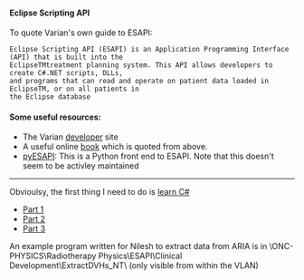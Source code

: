 #### Eclipse Scripting API

To quote Varian's own guide to ESAPI:

```
Eclipse Scripting API (ESAPI) is an Application Programming Interface (API) that is built into the
EclipseTMtreatment planning system. This API allows developers to create C#.NET scripts, DLLs,
and programs that can read and operate on patient data loaded in EclipseTM, or on all patients in
the Eclipse database
```


#### Some useful resources:
- The Varian [developer](https://varianapis.github.io/) site
- A useful online [book](https://varianapis.github.io/VarianApiBook.pdf) which is quoted from above.
- [pyESAPI](https://github.com/VarianAPIs/PyESAPI): This is a Python front end to ESAPI. Note that this doesn't seem to be activley maintained


---
Obvioulsy, the first thing I need to do is [learn C#](https://learn.microsoft.com/en-us/training/paths/get-started-c-sharp-part-1/)
- [Part 1](https://learn.microsoft.com/en-us/training/paths/get-started-c-sharp-part-1/)
- [Part 2](https://learn.microsoft.com/en-us/training/paths/get-started-c-sharp-part-2/)
- [Part 3](https://learn.microsoft.com/en-us/training/paths/get-started-c-sharp-part-3/)

An example program written for Nilesh to extract data from ARIA is in \\ONC-PHYSICS\Radiotherapy Physics\ESAPI\Clinical Development\ExtractDVHs_NT\ (only visible from within the VLAN)

